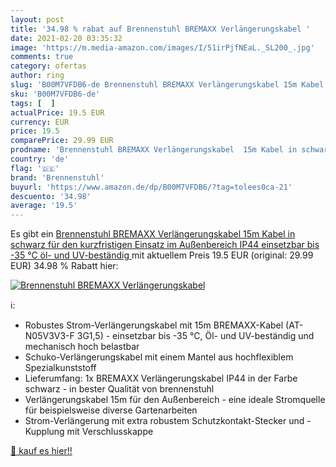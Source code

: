 ```yaml
---
layout: post
title: '34.98 % rabat auf Brennenstuhl BREMAXX Verlängerungskabel '
date: 2021-02-20 03:35:32
image: 'https://m.media-amazon.com/images/I/51irPjfNEaL._SL200_.jpg'
comments: true
category: ofertas
author: ring
slug: 'B00M7VFDB6-de Brennenstuhl BREMAXX Verlängerungskabel 15m Kabel in...'
sku: 'B00M7VFDB6-de'
tags: [  ]
actualPrice: 19.5 EUR
currency: EUR
price: 19.5
comparePrice: 29.99 EUR
prodname: 'Brennenstuhl BREMAXX Verlängerungskabel  15m Kabel in schwarz  für den kurzfristigen Einsatz im Außenbereich IP44  einsetzbar bis -35 °C  öl- und UV-beständig '
country: 'de'
flag: '🇩🇪'
brand: 'Brennenstuhl'
buyurl: 'https://www.amazon.de/dp/B00M7VFDB6/?tag=tolees0ca-21'
descuento: '34.98'
average: '19.5'
---
```


Es gibt ein [Brennenstuhl BREMAXX Verlängerungskabel  15m Kabel in schwarz  für den kurzfristigen Einsatz im Außenbereich IP44  einsetzbar bis -35 °C  öl- und UV-beständig ](https://www.amazon.de/dp/B00M7VFDB6/?tag=tolees0ca-21) mit aktuellem Preis 19.5 EUR (original: 29.99 EUR) 34.98 % Rabatt hier:

[![Brennenstuhl BREMAXX Verlängerungskabel ](https://m.media-amazon.com/images/I/51irPjfNEaL._SL200_.jpg)](https://www.amazon.de/dp/B00M7VFDB6/?tag=tolees0ca-21)

ℹ️:

- Robustes Strom-Verlängerungskabel mit 15m BREMAXX-Kabel (AT-N05V3V3-F 3G1,5) - einsetzbar bis -35 °C, Öl- und UV-beständig und mechanisch hoch belastbar
- Schuko-Verlängerungskabel mit einem Mantel aus hochflexiblem Spezialkunststoff
- Lieferumfang: 1x BREMAXX Verlängerungskabel IP44 in der Farbe schwarz - in bester Qualität von brennenstuhl
- Verlängerungskabel 15m für den Außenbereich - eine ideale Stromquelle für beispielsweise diverse Gartenarbeiten
- Strom-Verlängerung mit extra robustem Schutzkontakt-Stecker und -Kupplung mit Verschlusskappe

[🛒 kauf es hier!!](https://www.amazon.de/dp/B00M7VFDB6/?tag=tolees0ca-21)
